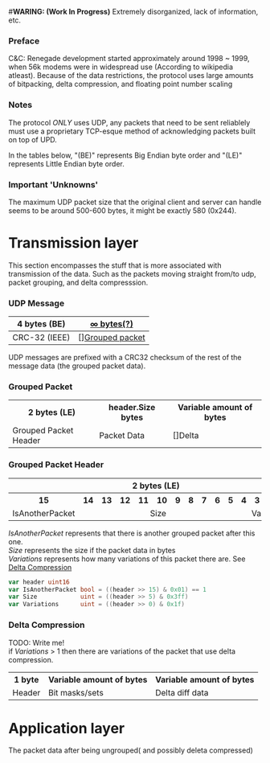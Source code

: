 #**WARING: (Work In Progress)** Extremely disorganized, lack of information, etc.

### <a name="preface"></a>Preface
C&C: Renegade development started approximately around 1998 ~ 1999, when 56k modems were in widespread use (According to wikipedia atleast). Because of the data restrictions, the protocol uses large amounts of bitpacking, delta compression, and floating point number scaling  

### <a name="notes"></a>Notes
The protocol *ONLY* uses UDP, any packets that need to be sent reliablely must use a proprietary TCP-esque method of acknowledging packets built on top of UPD.

In the tables below, "(BE)" represents Big Endian byte order and "(LE)" represents Little Endian byte order.

### <a name="unknowns"></a>Important 'Unknowns'
The maximum UDP packet size that the original client and server can handle seems to be around 500-600 bytes, it might be exactly 580 (0x244).

# <a name="translayer"></a>Transmission layer
This section encompasses the stuff that is more associated with transmission of the data. Such as the packets moving straight from/to udp, packet grouping, and delta compresssion.

### <a name="udpmessage"></a>UDP Message
| 4 bytes (BE)  | [∞ bytes(?)](#unknowns)               |
|---------------|---------------------------------------|
| CRC-32 (IEEE) | [][Grouped packet](#groupedpacket) |

UDP messages are prefixed with a CRC32 checksum of the rest of the message data (the grouped packet data). 

### <a name="groupedpacket"></a>Grouped Packet
<table>
	<tr>
		<th>2 bytes (LE)</th>
		<th>header.Size bytes</th>
		<th>Variable amount of bytes</th>
	</tr>
  <tr>
    <td>Grouped Packet Header</td>
    <td>Packet Data</td>
    <td>[]Delta</td>
  </tr>
</table>

### <a name="groupedpacketheader"></a>Grouped Packet Header
<table>
	<tr>
		<th colspan="16">2 bytes (LE)</th>
	</tr>
	<tr>
		<th>15</th>
	  <th>14</th>
	  <th>13</th>
    <th>12</th>
    <th>11</th>
    <th>10</th>
    <th>9</th>
    <th>8</th>
    <th>7</th>
    <th>6</th>
    <th>5</th>
    <th>4</th>
    <th>3</th>
    <th>2</th>
    <th>1</th>
    <th>0</th>
  </tr>
  <tr>
    <td colspan="1" style="text-align: center">IsAnotherPacket</td>
    <td colspan="10" style="text-align: center">Size</td>
    <td colspan="5" style="text-align: center">Variations</td>
  </tr>
</table>

_IsAnotherPacket_ represents that there is another grouped packet after this one.<br />
_Size_ represents the size if the packet data in bytes<br />
_Variations_ represents how many variations of this packet there are. See [Delta Compression](#deltacompression)<br />

```Go
var header uint16
var IsAnotherPacket bool = ((header >> 15) & 0x01) == 1
var Size            uint = ((header >> 5) & 0x3ff)
var Variations      uint = ((header >> 0) & 0x1f)
```

### <a name="deltacompression"></a>Delta Compression
TODO: Write me!</br>
if _Variations_ > 1 then there are variations of the packet that use delta compression.

<table>
	<tr>
		<th>1 byte</th>
		<th>Variable amount of bytes</th>
		<th>Variable amount of bytes</th>
	</tr>
  <tr>
    <td>Header</td>
    <td>Bit masks/sets</td>
    <td>Delta diff data</td>
  </tr>
</table>



# <a name="applayer"></a>Application layer
The packet data after being ungrouped( and possibly deleta compressed) 
